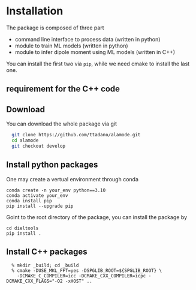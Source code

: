 # Installation

The package is composed of three part

- command line interface to process data (written in python)
- module to train ML models (written in python)
- module to infer dipole moment using ML models (written in C++)

You can install the first two via `pip`, while we need cmake to install the last one. 

## requirement for the C++ code





## Download

You can download the whole package via git

```bash
  git clone https://github.com/ttadano/alamode.git
  cd alamode
  git checkout develop
```


## Install python packages

One may create a vertual environment through conda 

```
conda create -n your_env python==3.10
conda activate your_env
conda install pip
pip install --upgrade pip
```

Goint to the root directory of the package, you can install the package by

```
cd dieltools
pip install .
```

## Install C++ packages

```
  % mkdir _build; cd _build
  % cmake -DUSE_MKL_FFT=yes -DSPGLIB_ROOT=${SPGLIB_ROOT} \ 
    -DCMAKE_C_COMPILER=icc -DCMAKE_CXX_COMPILER=icpc -DCMAKE_CXX_FLAGS="-O2 -xHOST" ..
```


